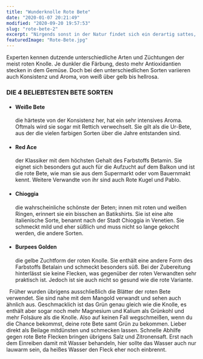 ```yaml
---
title: "Wunderknolle Rote Bete"
date: "2020-01-07 20:21:49"
modified: "2020-09-20 19:57:53"
slug: "rote-bete-2"
excerpt: "Nirgends sonst in der Natur findet sich ein derartig sattes, tiefes Rot wie in der süß-erdigen Knolle. In etwa 90 Tagen Reifezeit kultiviert die rote Bete unter der Erde und ist eines der vielseitigsten Gemüse überhaupt. "
featuredImage: "Rote-Bete.jpg"
---
```


Experten kennen dutzende unterschiedliche Arten und Züchtungen der meist roten Knolle. Je dunkler die Färbung, desto mehr Antioxidantien stecken in dem Gemüse. Doch bei den unterschiedlichen Sorten variieren auch Konsistenz und Aroma, von weiß über gelb bis hellrosa.

### **DIE 4 BELIEBTESTEN BETE SORTEN**

*   #### **Weiße Bete**
    
    die härteste von der Konsistenz her, hat ein sehr intensives Aroma. Oftmals wird sie sogar mit Rettich verwechselt. Sie gilt als die Ur-Bete, aus der die vielen farbigen Sorten über die Jahre entstanden sind.
*   #### **Red Ace**
    
    der Klassiker mit dem höchsten Gehalt des Farbstoffs Betamin. Sie eignet sich besonders gut auch für die Aufzucht auf dem Balkon und ist die rote Bete, wie man sie aus dem Supermarkt oder vom Bauernmakt kennt. Weitere Verwandte von ihr sind auch Rote Kugel und Pablo.
*   #### **Chioggia**
    
    die wahrscheinliche schönste der Beten; innen mit roten und weißen Ringen, erinnert sie ein bisschen an Batikshirts. Sie ist eine alte italienische Sorte, benannt nach der Stadt Chioggia in Venetien. Sie schmeckt mild und eher süßlich und muss nicht so lange gekocht werden, die andere Sorten.
*   #### **Burpees Golden** 
    
    die gelbe Zuchtform der roten Knolle. Sie enthält eine andere Form des Farbstoffs Betalain und schmeckt besonders süß. Bei der Zubereitung hinterlässt sie keine Flecken, was gegenüber der roten Verwandten sehr praktisch ist. Jedoch ist sie auch nicht so gesund wie die rote Variante.

  Früher wurden übrigens ausschließlich die Blätter der roten Bete verwendet. Sie sind nahe mit dem Mangold verwandt und sehen auch ähnlich aus. Geschmacklich ist das Grün genau gleich wie die Knolle, es enthält aber sogar noch mehr Magnesium und Kalium als Grünkohl und mehr Folsäure als die Knolle. Also auf keinen Fall wegschmeißen, wenn du die Chance bekommst, deine rote Bete samt Grün zu bekommen. Lieber direkt als Beilage mitdünsten und schmecken lassen. Schnelle Abhilfe gegen rote Bete Flecken bringen übrigens Salz und Zitronensaft. Erst nach dem Einreiben damit mit Wasser behandeln, hier sollte das Wasser auch nur lauwarm sein, da heißes Wasser den Fleck eher noch einbrennt.